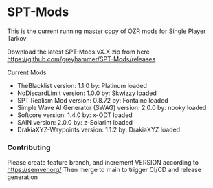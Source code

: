 # SPT-Mods


This is the current running master copy of OZR mods for Single Player Tarkov

Download the latest SPT-Mods.vX.X.zip from here https://github.com/greyhammer/SPT-Mods/releases

Current Mods
* TheBlacklist version: 1.1.0 by: Platinum loaded
* NoDiscardLimit version: 1.0.0 by: Skwizzy loaded
* SPT Realism Mod version: 0.8.72 by: Fontaine loaded
* Simple Wave AI Generator (SWAG) version: 2.0.0 by: nooky loaded
* Softcore version: 1.4.0 by: x-ODT loaded
* SAIN version: 2.0.0 by: z-Solarint loaded
* DrakiaXYZ-Waypoints version: 1.1.2 by: DrakiaXYZ loaded

### Contributing
Please create feature branch, and increment VERSION according to https://semver.org/
Then merge to main to trigger CI/CD and release generation